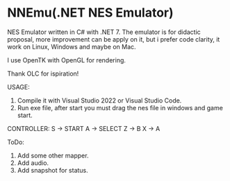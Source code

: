 # NNEmu(.NET NES Emulator)
NES Emulator written in C# with .NET 7.
The emulator is for didactic proposal, more improvement can be apply on it, but i prefer code clarity, it work on Linux, Windows and maybe on Mac.


I use OpenTK with OpenGL for rendering.


Thank OLC for ispiration!


USAGE:
1. Compile it with Visual Studio 2022 or Visual Studio Code.
2. Run exe file, after start you must drag the nes file in windows and game start.

CONTROLLER:
S -> START
A -> SELECT
Z -> B
X -> A

ToDo:
1. Add some other mapper.
2. Add audio.
3. Add snapshot for status.

